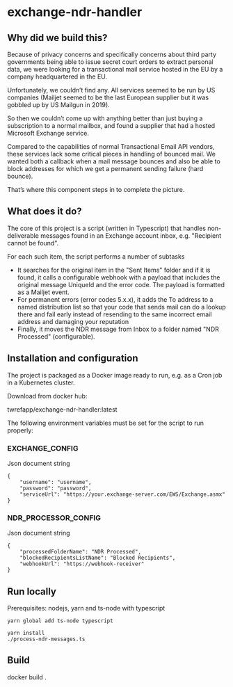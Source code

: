 # exchange-ndr-handler

## Why did we build this?
Because of privacy concerns and specifically concerns about third party governments being able to issue secret court orders to extract personal data, we were looking for a transactional mail service hosted in the EU by a company headquartered in the EU.

Unfortunately, we couldn’t find any. All services seemed to be run by US companies (Mailjet seemed to be the last European supplier but it was gobbled up by US Mailgun in 2019).

So then we couldn’t come up with anything better than just buying a subscription to a normal mailbox, and found a supplier that had a hosted Microsoft Exchange service.

Compared to the capabilities of normal Transactional Email API vendors, these services lack some critical pieces in handling of bounced mail. We wanted both a callback when a mail message bounces and also be able to block addresses for which we get a permanent sending failure (hard bounce).

That’s where this component steps in to complete the picture.

## What does it do?
The core of this project is a script (written in Typescript) that handles non-deliverable messages found in an Exchange account inbox, e.g. "Recipient cannot be found".

For each such item, the script performs a number of subtasks

* It searches for the original item in the "Sent Items" folder and if it is found, it calls a configurable webhook with a payload that includes the original message UniqueId and the error code. The payload is formatted as a Mailjet event.
* For permanent errors (error codes 5.x.x), it adds the To address to a named distribution list so that your code that sends mail can do a lookup there and fail early instead of resending to the same incorrect email address and damaging your reputation
* Finally, it moves the NDR message from Inbox to a folder named "NDR Processed" (configurable).

## Installation and configuration
The project is packaged as a Docker image ready to run, e.g. as a Cron job in a Kubernetes cluster.

Download from docker hub:

twrefapp/exchange-ndr-handler:latest

The following environment variables must be set for the script to run properly:

### EXCHANGE_CONFIG
Json document string
```
{
    "username": "username",
    "password": "password",
    "serviceUrl": "https://your.exchange-server.com/EWS/Exchange.asmx"
}
```

### NDR_PROCESSOR_CONFIG
Json document string
```
{
    "processedFolderName": "NDR Processed",
    "blockedRecipientsListName": "Blocked Recipients",
    "webhookUrl": "https://webhook-receiver"
}
```

## Run locally

Prerequisites: nodejs, yarn and ts-node with typescript

```
yarn global add ts-node typescript
```

```
yarn install
./process-ndr-messages.ts
```

## Build

docker build .
